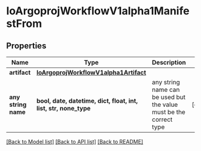 # IoArgoprojWorkflowV1alpha1ManifestFrom


## Properties
Name | Type | Description | Notes
------------ | ------------- | ------------- | -------------
**artifact** | [**IoArgoprojWorkflowV1alpha1Artifact**](IoArgoprojWorkflowV1alpha1Artifact.md) |  | 
**any string name** | **bool, date, datetime, dict, float, int, list, str, none_type** | any string name can be used but the value must be the correct type | [optional]

[[Back to Model list]](../README.md#documentation-for-models) [[Back to API list]](../README.md#documentation-for-api-endpoints) [[Back to README]](../README.md)


